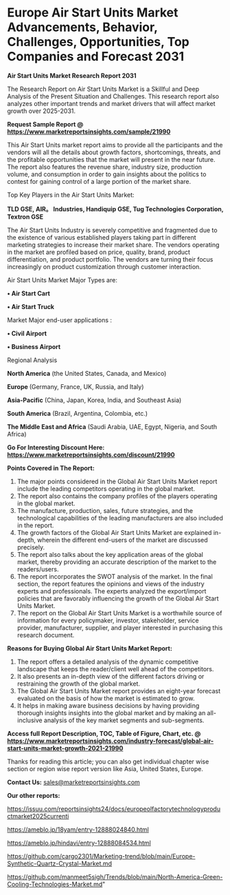# Europe Air Start Units Market Advancements, Behavior, Challenges, Opportunities, Top Companies and Forecast 2031

<strong>Air Start Units Market Research Report 2031</strong>

The Research Report on Air Start Units Market is a Skillful and Deep Analysis of the Present Situation and Challenges. This research report also analyzes other important trends and market drivers that will affect market growth over 2025-2031.

<strong>Request Sample Report @ <a href=https://www.marketreportsinsights.com/sample/21990>https://www.marketreportsinsights.com/sample/21990</a></strong>

This Air Start Units market report aims to provide all the participants and the vendors will all the details about growth factors, shortcomings, threats, and the profitable opportunities that the market will present in the near future. The report also features the revenue share, industry size, production volume, and consumption in order to gain insights about the politics to contest for gaining control of a large portion of the market share.

Top Key Players in the Air Start Units Market:

<strong>TLD GSE, AIR。 Industries, Handiquip GSE, Tug Technologies Corporation, Textron GSE</strong>

The Air Start Units Industry is severely competitive and fragmented due to the existence of various established players taking part in different marketing strategies to increase their market share. The vendors operating in the market are profiled based on price, quality, brand, product differentiation, and product portfolio. The vendors are turning their focus increasingly on product customization through customer interaction.

Air Start Units Market Major Types are:

<strong>• Air Start Cart

• Air Start Truck</strong>

Market Major end-user applications :

<strong>• Civil Airport

• Business Airport</strong>

Regional Analysis

</u><strong><b>North America</b></strong> (the United States, Canada, and Mexico)

<strong><b>Europe </b></strong>(Germany, France, UK, Russia, and Italy)

<strong><b>Asia-Pacific</b></strong> (China, Japan, Korea, India, and Southeast Asia)

<strong><b>South America</b></strong> (Brazil, Argentina, Colombia, etc.)

<strong><b>The Middle East and Africa</b></strong> (Saudi Arabia, UAE, Egypt, Nigeria, and South Africa)

<strong>Go For Interesting Discount Here: <a href=https://www.marketreportsinsights.com/discount/21990>https://www.marketreportsinsights.com/discount/21990</a></strong>

<strong>Points Covered in The Report:</strong>
<ol>
  <li>The major points considered in the Global Air Start Units Market report include the leading competitors operating in the global market.</li>
  <li>The report also contains the company profiles of the players operating in the global market.</li>
  <li>The manufacture, production, sales, future strategies, and the technological capabilities of the leading manufacturers are also included in the report.</li>
  <li>The growth factors of the Global Air Start Units Market are explained in-depth, wherein the different end-users of the market are discussed precisely.</li>
  <li>The report also talks about the key application areas of the global market, thereby providing an accurate description of the market to the readers/users.</li>
  <li>The report incorporates the SWOT analysis of the market. In the final section, the report features the opinions and views of the industry experts and professionals. The experts analyzed the export/import policies that are favorably influencing the growth of the Global Air Start Units Market.</li>
  <li>The report on the Global Air Start Units Market is a worthwhile source of information for every policymaker, investor, stakeholder, service provider, manufacturer, supplier, and player interested in purchasing this research document.</li>
</ol>
<strong>Reasons for Buying Global Air Start Units Market Report:</strong>

<ol>
  <li>The report offers a detailed analysis of the dynamic competitive landscape that keeps the reader/client well ahead of the competitors.</li>
  <li>It also presents an in-depth view of the different factors driving or restraining the growth of the global market.</li>
  <li>The Global Air Start Units Market report provides an eight-year forecast evaluated on the basis of how the market is estimated to grow.</li>
  <li>It helps in making aware business decisions by having providing thorough insights insights into the global market and by making an all-inclusive analysis of the key market segments and sub-segments.</li>
</ol>
<strong>Access full Report Description, TOC, Table of Figure, Chart, etc. @ <a href=https://www.marketreportsinsights.com/industry-forecast/global-air-start-units-market-growth-2021-21990>https://www.marketreportsinsights.com/industry-forecast/global-air-start-units-market-growth-2021-21990</a></strong>


Thanks for reading this article; you can also get individual chapter wise section or region wise report version like Asia, United States, Europe.

<strong>Contact Us:</strong>
sales@marketreportsinsights.com

<strong>Our other reports:</strong>

<a href=https://issuu.com/reportsinsights24/docs/europeolfactorytechnologyproductmarket2025currenti>https://issuu.com/reportsinsights24/docs/europeolfactorytechnologyproductmarket2025currenti</a>

<a href=https://ameblo.jp/18yam/entry-12888024840.html>https://ameblo.jp/18yam/entry-12888024840.html</a>

<a href=https://ameblo.jp/hindavi/entry-12888084534.html>https://ameblo.jp/hindavi/entry-12888084534.html</a>

<a href=https://github.com/cargo2301/Marketing-trend/blob/main/Europe-Synthetic-Quartz-Crystal-Market.md>https://github.com/cargo2301/Marketing-trend/blob/main/Europe-Synthetic-Quartz-Crystal-Market.md</a>

<a href=https://github.com/manmeet5sigh/Trends/blob/main/North-America-Green-Cooling-Technologies-Market.md>https://github.com/manmeet5sigh/Trends/blob/main/North-America-Green-Cooling-Technologies-Market.md</a>"
